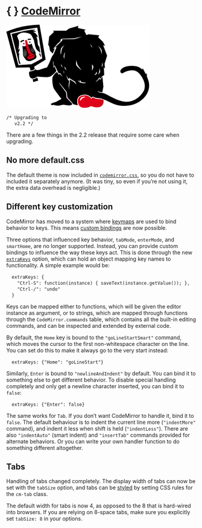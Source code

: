 <span class="logo-braces">{ }</span> [CodeMirror](http://codemirror.net/)
=========================================================================

<img src="baboon.png" alt="logo" class="logo" />

    /* Upgrading to
       v2.2 */

There are a few things in the 2.2 release that require some care when upgrading.

No more default.css
-------------------

The default theme is now included in [`codemirror.css`](../lib/codemirror.css), so you do not have to included it separately anymore. (It was tiny, so even if you’re not using it, the extra data overhead is negligible.)

Different key customization
---------------------------

CodeMirror has moved to a system where [keymaps](manual.html#option_keyMap) are used to bind behavior to keys. This means [custom bindings](../demo/emacs.html) are now possible.

Three options that influenced key behavior, `tabMode`, `enterMode`, and `smartHome`, are no longer supported. Instead, you can provide custom bindings to influence the way these keys act. This is done through the new [`extraKeys`](manual.html#option_extraKeys) option, which can hold an object mapping key names to functionality. A simple example would be:

      extraKeys: {
        "Ctrl-S": function(instance) { saveText(instance.getValue()); },
        "Ctrl-/": "undo"
      }

Keys can be mapped either to functions, which will be given the editor instance as argument, or to strings, which are mapped through functions through the `CodeMirror.commands` table, which contains all the built-in editing commands, and can be inspected and extended by external code.

By default, the `Home` key is bound to the `"goLineStartSmart"` command, which moves the cursor to the first non-whitespace character on the line. You can set do this to make it always go to the very start instead:

      extraKeys: {"Home": "goLineStart"}

Similarly, `Enter` is bound to `"newlineAndIndent"` by default. You can bind it to something else to get different behavior. To disable special handling completely and only get a newline character inserted, you can bind it to `false`:

      extraKeys: {"Enter": false}

The same works for `Tab`. If you don’t want CodeMirror to handle it, bind it to `false`. The default behaviour is to indent the current line more (`"indentMore"` command), and indent it less when shift is held (`"indentLess"`). There are also `"indentAuto"` (smart indent) and `"insertTab"` commands provided for alternate behaviors. Or you can write your own handler function to do something different altogether.

Tabs
----

Handling of tabs changed completely. The display width of tabs can now be set with the `tabSize` option, and tabs can be [styled](../demo/visibletabs.html) by setting CSS rules for the `cm-tab` class.

The default width for tabs is now 4, as opposed to the 8 that is hard-wired into browsers. If you are relying on 8-space tabs, make sure you explicitly set `tabSize: 8` in your options.
